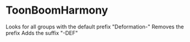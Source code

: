 # ToonBoomHarmony
Looks for all groups with the default prefix "Deformation-"
Removes the prefix
Adds the suffix "-DEF"
